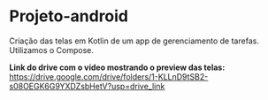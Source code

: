 # Projeto-android
Criação das telas em Kotlin de um app de gerenciamento de tarefas.
Utilizamos o Compose.

**Link do drive com o vídeo mostrando o preview das telas:**
https://drive.google.com/drive/folders/1-KLLnD9tSB2-s08OEGK6G9YXDZsbHetV?usp=drive_link
